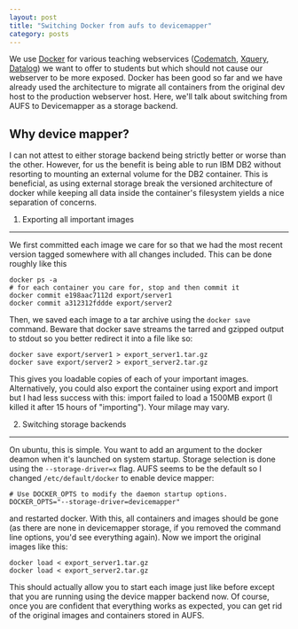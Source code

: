 ```yaml
---
layout: post
title: "Switching Docker from aufs to devicemapper"
category: posts
---
```

We use [Docker](http://docker.io) for various teaching webservices ([Codematch](http://codematch.muehe.org), [Xquery](http://xquery.muehe.org), [Datalog](http://datalog.muehe.org)) we want to offer to students but which should not cause our webserver to be more exposed. Docker has been good so far and we have already used the architecture to migrate all containers from the original dev host to the production webserver host. Here, we'll talk about switching from AUFS to Devicemapper as a storage backend.

Why device mapper?
------------------

I can not attest to either storage backend being strictly better or worse than the other. However, for us the benefit is being able to run IBM DB2 without resorting to mounting an external volume for the DB2 container. This is beneficial, as using external storage break the versioned architecture of docker while keeping all data inside the container's filesystem yields a nice separation of concerns.

1) Exporting all important images
---------------------------------

We first committed each image we care for so that we had the most recent version tagged somewhere with all changes included. This can be done roughly like this

	docker ps -a
	# for each container you care for, stop and then commit it
	docker commit e198aac7112d export/server1 
	docker commit a312312fddde export/server2

Then, we saved each image to a tar archive using the `docker save` command. Beware that docker save streams the tarred and gzipped output to stdout so you better redirect it into a file like so:

	docker save export/server1 > export_server1.tar.gz
	docker save export/server2 > export_server2.tar.gz

This gives you loadable copies of each of your important images. Alternatively, you could also export the container using export and import but I had less success with this: import failed to load a 1500MB export (I killed it after 15 hours of "importing"). Your milage may vary.

2) Switching storage backends
-----------------------------

On ubuntu, this is simple. You want to add an argument to the docker deamon when it's launched on system startup. Storage selection is done using the `--storage-driver=x` flag. AUFS seems to be the default so I changed `/etc/default/docker` to enable device mapper:

	# Use DOCKER_OPTS to modify the daemon startup options.
	DOCKER_OPTS="--storage-driver=devicemapper"

and restarted docker. With this, all containers and images should be gone (as there are none in devicemapper storage, if you removed the command line options, you'd see everything again). Now we import the original images like this:

	docker load < export_server1.tar.gz
	docker load < export_server2.tar.gz

This should actually allow you to start each image just like before except that you are running using the device mapper backend now. Of course, once you are confident that everything works as expected, you can get rid of the original images and containers stored in AUFS.